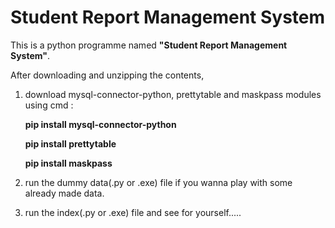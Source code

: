# Student Report Management System
This is a python programme named **"Student Report Management System"**.

After downloading and unzipping the contents,

1) download mysql-connector-python, prettytable and maskpass modules using cmd :

    **pip install mysql-connector-python**
    
    **pip install prettytable**
    
    **pip install maskpass**
    
2) run the dummy data(.py or .exe) file if you wanna play with some already made data.

3) run the index(.py or .exe) file and see for yourself.....
